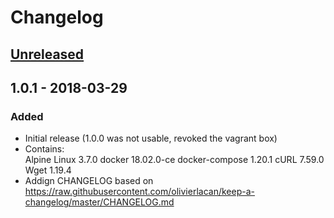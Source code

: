# Changelog

## [Unreleased]

## 1.0.1 - 2018-03-29
### Added
- Initial release (1.0.0 was not usable, revoked the vagrant box)  
- Contains:  
    Alpine Linux 3.7.0
    docker 18.02.0-ce
    docker-compose 1.20.1
    cURL 7.59.0
    Wget 1.19.4
- Addign CHANGELOG based on https://raw.githubusercontent.com/olivierlacan/keep-a-changelog/master/CHANGELOG.md  

[Unreleased]: https://github.com/attila123/alpine-docker-compose/v1.0.1...HEAD
